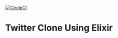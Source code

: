 [![CircleCI](https://circleci.com/gh/Boshen/elixir-twitter/tree/master.svg?style=svg)](https://circleci.com/gh/Boshen/elixir-twitter/tree/master)

# Twitter Clone Using Elixir
